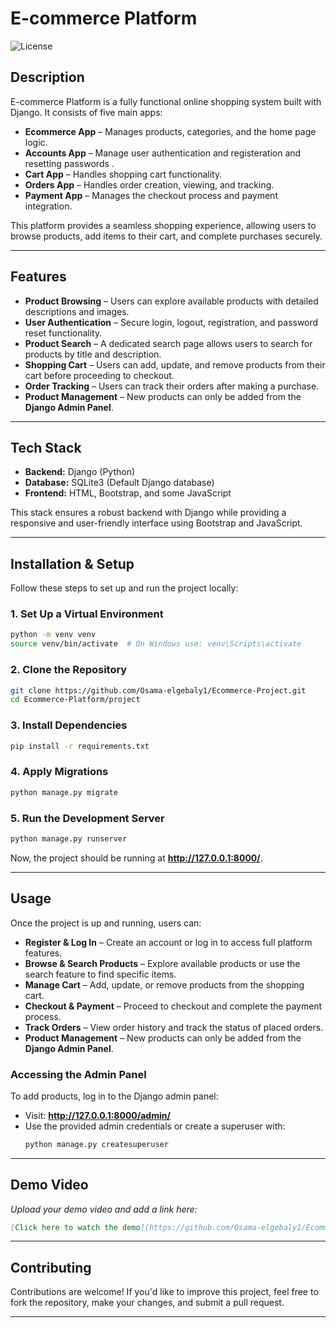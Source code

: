 # **E-commerce Platform**
![License](https://img.shields.io/badge/license-MIT-blue.svg)
## **Description**  
E-commerce Platform is a fully functional online shopping system built with Django. It consists of five main apps:  

- **Ecommerce App** – Manages products, categories, and the home page logic.  
- **Accounts App** – Manage user authentication and registeration and resetting passwords .  
- **Cart App** – Handles shopping cart functionality.  
- **Orders App** – Handles order creation, viewing, and tracking. 
- **Payment App** – Manages the checkout process and payment integration.  

This platform provides a seamless shopping experience, allowing users to browse products, add items to their cart, and complete purchases securely.  

---

## **Features**  

- **Product Browsing** – Users can explore available products with detailed descriptions and images.  
- **User Authentication** – Secure login, logout, registration, and password reset functionality.  
- **Product Search** – A dedicated search page allows users to search for products by title and description.  
- **Shopping Cart** – Users can add, update, and remove products from their cart before proceeding to checkout.  
- **Order Tracking** – Users can track their orders after making a purchase.  
- **Product Management** – New products can only be added from the **Django Admin Panel**.  

---

## **Tech Stack**  

- **Backend:** Django (Python)  
- **Database:** SQLite3 (Default Django database)  
- **Frontend:** HTML, Bootstrap, and some JavaScript  

This stack ensures a robust backend with Django while providing a responsive and user-friendly interface using Bootstrap and JavaScript.  

---

## **Installation & Setup**  

Follow these steps to set up and run the project locally:  

### **1. Set Up a Virtual Environment**  
```bash
python -m venv venv
source venv/bin/activate  # On Windows use: venv\Scripts\activate
```

### **2. Clone the Repository**  
```bash
git clone https://github.com/Osama-elgebaly1/Ecommerce-Project.git
cd Ecommerce-Platform/project
```

### **3. Install Dependencies**  
```bash
pip install -r requirements.txt
```

### **4. Apply Migrations**  
```bash
python manage.py migrate
```

### **5. Run the Development Server**  
```bash
python manage.py runserver
```

Now, the project should be running at **http://127.0.0.1:8000/**.  

---

## **Usage**  

Once the project is up and running, users can:  

- **Register & Log In** – Create an account or log in to access full platform features.  
- **Browse & Search Products** – Explore available products or use the search feature to find specific items.  
- **Manage Cart** – Add, update, or remove products from the shopping cart.  
- **Checkout & Payment** – Proceed to checkout and complete the payment process.  
- **Track Orders** – View order history and track the status of placed orders.  
- **Product Management** – New products can only be added from the **Django Admin Panel**.  

### **Accessing the Admin Panel**  
To add products, log in to the Django admin panel:  
- Visit: **http://127.0.0.1:8000/admin/**  
- Use the provided admin credentials or create a superuser with:  
  ```bash
  python manage.py createsuperuser
  ```  

---

## **Demo Video**  
*Upload your demo video and add a link here:*  
```markdown
[Click here to watch the demo](https://github.com/Osama-elgebaly1/Ecommerce-Platform/blob/main/Video.mp4)
```

---

## **Contributing**  
Contributions are welcome! If you'd like to improve this project, feel free to fork the repository, make your changes, and submit a pull request.  

---


